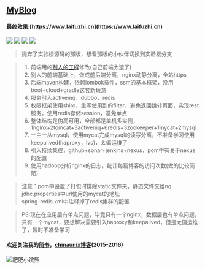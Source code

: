 ## [MyBlog](https://www.laifuzhi.cn)
#### 最终效果:[https://www.laifuzhi.cn](https://www.laifuzhi.cn)
[![](https://img.shields.io/hexpm/l/plug.svg)](https://github.com/lfz757077613/MyBlog/blob/master/LICENSE)
![](https://img.shields.io/badge/java-8-blue.svg)
[![](https://img.shields.io/badge/依赖-lombok-green.svg)](https://www.projectlombok.org)
[![](https://travis-ci.com/lfz757077613/MyBlog.svg?branch=master)](https://www.travis-ci.com/lfz757077613/MyBlog)

> 抛弃了实验楼源码的那版，想看那版的小伙伴切换到实验楼分支

> 1. 前端用的[别人的工程](https://github.com/jameszbl/fs-blog)修改(自己前端太渣了)
> 2. 别人的前端基础上，做成前后端分离，nginx动静分离，全站https
> 3. 后端maven构建，依赖lombok插件，ssm的基本框架，没用boot+cloud+gradle这套新玩意
> 4. 服务引入activemq，dubbo，redis
> 5. 权限框架使用shiro，重写使用到的filter，避免返回跳转页面，实现rest服务。使用redis存储session，避免单点
> 6. 整体结构是伪高可用，全部都是单机多实例，1nginx+2tomcat+3activemq+6redis+3zookeeper+1mycat+2mysql
> 7. 一主一从mysql，使用mycat完成mysql的读写分离，不准备学习使用keepalived(haproxy，lvs)，太偏运维了
> 8. 引入持续集成，github+sonar+jenkins+nexus，pom中有关于nexus的配置
> 9. 使用hadoop分析nginx的日志，统计每篇博客的访问次数(做的比较简陋)

> 注意：pom中设置了打包时排除static文件夹，静态文件交给ng  
> jdbc.properties中url使用的mycat的地址  
> spring-redis.xml中注释掉了redis集群的配置  
    
> PS:现在在应用层有单点问题，毕竟只有一个nginx，数据层也有单点问题，只有一个mycat，要想解决需要引入haproxy和keepalived，但是太偏运维了，暂时不准备学习


#### 欢迎关注我的[简书](http://www.jianshu.com/u/4c0c1fda9313)，[chinaunix博客](http://blog.chinaunix.net/uid/30592332.html)(2015-2016)


![肥肥小浣熊](http://upload-images.jianshu.io/upload_images/7504966-312110be9245b60c.jpeg?imageMogr2/auto-orient/strip%7CimageView2/2/w/1240)

